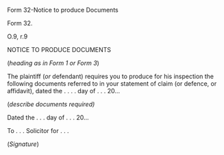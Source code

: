 Form 32-Notice to produce Documents

Form 32.

O.9, r.9

NOTICE TO PRODUCE DOCUMENTS

(*heading as in Form 1 or Form 3*)

The plaintiff (*or* defendant) requires you to produce for his
inspection the following documents referred to in your statement of
claim (or defence, or affidavit), dated the . . . . day of . . . 20\...

(*describe documents required)*

Dated the . . . day of . . . 20\...

To . . . Solicitor for . . .

(*Signature*)

